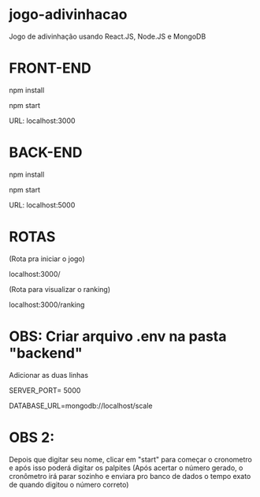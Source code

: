 # jogo-adivinhacao
Jogo de adivinhação usando React.JS, Node.JS e MongoDB

# FRONT-END
npm install

npm start

URL: localhost:3000

# BACK-END
npm install

npm start

URL: localhost:5000

# ROTAS

(Rota pra iniciar o jogo)

localhost:3000/

(Rota para visualizar o ranking)

localhost:3000/ranking

 # OBS: Criar arquivo .env na pasta "backend"
Adicionar as duas linhas

SERVER_PORT= 5000

DATABASE_URL=mongodb://localhost/scale

# OBS 2: 
Depois que digitar seu nome, clicar em "start" para começar o cronometro e após isso poderá digitar os palpites
(Após acertar o número gerado, o cronômetro irá parar sozinho e enviara pro banco de dados o tempo exato de quando digitou o número correto)

